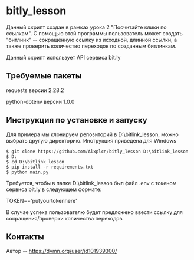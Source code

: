 # bitly_lesson
Данный скрипт создан в рамках урока 2 "Посчитайте клики по ссылкам". С помощью этой программы пользователь
может создать "битлинк" -- сокращённую ссылку из исходной, длинной ссылки, а также проверить количество переходов
по созданным битлинкам.

Данный скрипт использует API сервиса bit.ly

## Требуемые пакеты
requests версии 2.28.2

python-dotenv версии 1.0.0

## Инструкция по установке и запуску
Для примера мы клонируем репозиторий в D:\bitlink_lesson, можно выбрать другую директорию. 
Инструкция приведена для Windows
```
$ git clone https://github.com/Alxplcn/bitly_lesson D:\bitlink_lesson
$ D:
$ cd D:\bitlink_lesson
$ pip install -r requirements.txt
$ python main.py
```
Требуется, чтобы в папке D:\bitlink_lesson был файл .env с токеном сервиса bit.ly в следующем формате:

TOKEN=='putyourtokenhere'


В случае успеха пользователю будет предложено ввести ссылку для сокращения/проверки количества переходов

## Контакты
Автор -- https://dvmn.org/user/id101939300/
